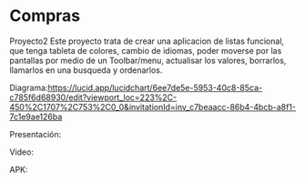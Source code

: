 # Compras
Proyecto2
Este proyecto trata de crear una aplicacion de listas funcional, que tenga tableta de colores, cambio de idiomas, 
poder moverse por las pantallas por medio de un Toolbar/menu,
actualisar los valores, borrarlos, llamarlos en una busqueda y ordenarlos.

Diagrama:https://lucid.app/lucidchart/6ee7de5e-5953-40c8-85ca-c785f6d68930/edit?viewport_loc=223%2C-450%2C1707%2C753%2C0_0&invitationId=inv_c7beaacc-86b4-4bcb-a8f1-7c1e9ae126ba

Presentación:

Video:

APK:

